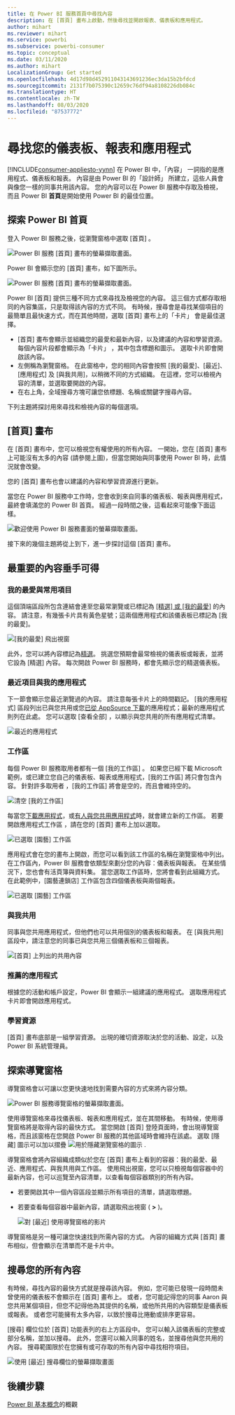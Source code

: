 ```yaml
---
title: 在 Power BI 服務首頁中尋找內容
description: 在 [首頁] 畫布上啟動，然後尋找並開啟報表、儀表板和應用程式。
author: mihart
ms.reviewer: mihart
ms.service: powerbi
ms.subservice: powerbi-consumer
ms.topic: conceptual
ms.date: 03/11/2020
ms.author: mihart
LocalizationGroup: Get started
ms.openlocfilehash: 4d17d98d452911043143691236ec3da15b2bfdcd
ms.sourcegitcommit: 2131f7b075390c12659c76df94a8108226db084c
ms.translationtype: HT
ms.contentlocale: zh-TW
ms.lasthandoff: 08/03/2020
ms.locfileid: "87537772"
---
```

# <a name="find-your-dashboards-reports-and-apps"></a>尋找您的儀表板、報表和應用程式

[!INCLUDE[consumer-appliesto-yynn](../includes/consumer-appliesto-yynn.md)]
在 Power BI 中，「內容」  一詞指的是應用程式、儀表板和報表。 內容是由 Power BI 的「設計師」  所建立，這些人員會與像您一樣的同事共用該內容。 您的內容可以在 Power BI 服務中存取及檢視，而且 Power BI **首頁**是開始使用 Power BI 的最佳位置。

## <a name="explore-power-bi-home"></a>探索 Power BI 首頁
登入 Power BI 服務之後，從瀏覽窗格中選取 [首頁]  。 

![Power BI 服務 [首頁] 畫布的螢幕擷取畫面。](media/end-user-home/power-bi-home-menu.png)


Power BI 會顯示您的 [首頁] 畫布，如下圖所示。
 
![Power BI 服務 [首頁] 畫布的螢幕擷取畫面。](media/end-user-home/power-bi-home.png)

Power BI [首頁] 提供三種不同方式來尋找及檢視您的內容。 這三個方式都存取相同的內容集區，只是取得該內容的方式不同。 有時候，搜尋會是尋找某個項目的最簡單且最快速方式，而在其他時間，選取 [首頁] 畫布上的「卡片」  會是最佳選擇。

- [首頁] 畫布會顯示並組織您的最愛和最新內容，以及建議的內容和學習資源。 每個內容片段都會顯示為「卡片」  ，其中包含標題和圖示。 選取卡片即會開啟該內容。
- 左側稱為瀏覽窗格。 在此窗格中，您的相同內容會按照 [我的最愛]、[最近]、[應用程式] 及 [與我共用]，以稍微不同的方式組織。 在這裡，您可以檢視內容的清單，並選取要開啟的內容。
- 在右上角，全域搜尋方塊可讓您依標題、名稱或關鍵字搜尋內容。

下列主題將探討用來尋找和檢視內容的每個選項。

## <a name="home-canvas"></a>[首頁] 畫布
在 [首頁] 畫布中，您可以檢視您有權使用的所有內容。 一開始，您在 [首頁] 畫布上可能沒有太多的內容 (請參閱上圖)，但當您開始與同事使用 Power BI 時，此情況就會改變。

您的 [首頁] 畫布也會以建議的內容和學習資源進行更新。 
 
當您在 Power BI 服務中工作時，您會收到來自同事的儀表板、報表與應用程式，最終會填滿您的 Power BI 首頁。 經過一段時間之後，這看起來可能像下面這樣。

![歡迎使用 Power BI 服務畫面的螢幕擷取畫面。](media/end-user-home/power-bi-home-oldest.png)

 
接下來的幾個主題將從上到下，進一步探討這個 [首頁] 畫布。

## <a name="most-important-content-at-your-fingertips"></a>最重要的內容垂手可得

### <a name="favorites-and-frequents"></a>我的最愛與常用項目
這個頂端區段所包含連結會連至您最常瀏覽或已標記為 [[精選] 或 [我的最愛]](end-user-favorite.md) 的內容。 請注意，有幾張卡片具有黃色星號；這兩個應用程式和該儀表板已標記為 [我的最愛]。 

![[我的最愛] 飛出視窗](./media/end-user-home/power-bi-favorites-frequents.png)

此外，您可以將內容標記為[精選](end-user-featured.md)。 挑選您預期會最常檢視的儀表板或報表，並將它設為 [精選]  內容。 每次開啟 Power BI 服務時，都會先顯示您的精選儀表板。 


### <a name="recents-and-my-apps"></a>最近項目與我的應用程式
下一節會顯示您最近瀏覽過的內容。 請注意每張卡片上的時間戳記。 [我的應用程式]  區段列出已與您共用或您[已從 AppSource 下載](end-user-apps.md)的應用程式；最新的應用程式則列在此處。 您可以選取 [查看全部]  ，以顯示與您共用的所有應用程式清單。

![最近的應用程式](./media/end-user-home/power-bi-recent-apps.png)


### <a name="workspaces"></a>工作區
每個 Power BI 服務取用者都有一個 [我的工作區]  。 如果您已經下載 Microsoft 範例，或已建立您自己的儀表板、報表或應用程式，[我的工作區]  將只會包含內容。 針對許多取用者  ，[我的工作區]  將會是空的，而且會維持空的。  

![清空 [我的工作區]](./media/end-user-home/power-bi-empty-workspace.png)

每當您[下載應用程式](end-user-app-marketing.md)，或[有人與您共用應用程式](end-user-apps.md)時，就會建立新的工作區。  若要開啟應用程式工作區  ，請在您的 [首頁] 畫布上加以選取。 

![已選取 [園藝] 工作區](./media/end-user-home/power-bi-workspace-section.png)

應用程式會在您的畫布上開啟，而您可以看到該工作區的名稱在瀏覽窗格中列出。 在工作區內，Power BI 服務會依類型來劃分您的內容：儀表板與報表。 在某些情況下，您也會有活頁簿與資料集。 當您選取工作區時，您將會看到此組織方式。 在此範例中，[園藝連鎖店]  工作區包含四個儀表板與兩個報表。

![已選取 [園藝] 工作區](./media/end-user-home/power-bi-search-workspace.png)

### <a name="shared-with-me"></a>與我共用
同事與您共用應用程式，但他們也可以共用個別的儀表板和報表。 在 [與我共用]  區段中，請注意您的同事已與您共用三個儀表板和三個報表。

![[首頁] 上列出的共用內容](./media/end-user-home/power-bi-shared.png)

### <a name="recommended-apps"></a>推薦的應用程式
根據您的活動和帳戶設定，Power BI 會顯示一組建議的應用程式。 選取應用程式卡片即會開啟應用程式。
 
### <a name="learning-resources"></a>學習資源
[首頁] 畫布底部是一組學習資源。 出現的確切資源取決於您的活動、設定，以及 Power BI 系統管理員。 
 
## <a name="explore-the-nav-pane"></a>探索導覽窗格

導覽窗格會以可讓以您更快速地找到需要內容的方式來將內容分類。  

![Power BI 服務導覽窗格的螢幕擷取畫面。](media/end-user-home/power-bi-nav.png)


使用導覽窗格來尋找儀表板、報表和應用程式，並在其間移動。 有時候，使用導覽窗格將是取得內容的最快方式。 當您開啟 [首頁] 登陸頁面時，會出現導覽窗格，而且該窗格在您開啟 Power BI 服務的其他區域時會維持在該處。 選取 [隱藏] 圖示可以加以摺疊 ![用於隱藏瀏覽窗格的圖示](media/end-user-home/power-bi-hide.png) .
  
導覽窗格會將內容組織成類似於您在 [首頁] 畫布上看到的容器：我的最愛、最近、應用程式、與我共用與工作區。 使用飛出視窗，您可以只檢視每個容器中的最新內容，也可以巡覽至內容清單，以查看每個容器類別的所有內容。
 
- 若要開啟其中一個內容區段並顯示所有項目的清單，請選取標題。
- 若要查看每個容器中最新內容，請選取飛出視窗 ( **>** )。

    ![對 [最近] 使用導覽窗格的影片](media/end-user-home/power-bi-nav-bar.gif)

 
導覽窗格是另一種可讓您快速找到所需內容的方式。 內容的組織方式與 [首頁] 畫布相似，但會顯示在清單而不是卡片中。 

## <a name="search-all-of-your-content"></a>搜尋您的所有內容
有時候，尋找內容的最快方式就是搜尋該內容。 例如，您可能已發現一段時間未曾使用的儀表板不會顯示在 [首頁] 畫布上。 或者，您可能記得您的同事 Aaron 與您共用某個項目，但您不記得他為其提供的名稱，或他所共用的內容類型是儀表板或報表。 或者您可能擁有太多內容，以致於搜尋比捲動或排序更容易。 
 
[搜尋] 欄位位於 [首頁] 功能表列的右上方區段中。 您可以輸入該儀表板的完整或部分名稱，並加以搜尋。 此外，您還可以輸入同事的姓名，並搜尋他與您共用的內容。 搜尋範圍限於在您擁有或可存取的所有內容中尋找相符項目。

![使用 [最近] 搜尋欄位的螢幕擷取畫面](media/end-user-home/power-bi-search-field.png)

## <a name="next-steps"></a>後續步驟
[Power BI 基本概念](end-user-basic-concepts.md)的概觀
